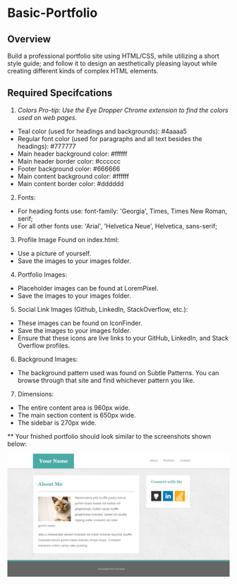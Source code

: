 # Basic-Portfolio

## Overview

Build a professional portfolio site using HTML/CSS, while utilizing a short style guide; and follow it to design an aesthetically pleasing layout while creating different kinds of complex HTML elements.

## Required Specifcations

1. *Colors Pro-tip: Use the Eye Dropper Chrome extension to find the colors used on web pages.*

* Teal color (used for headings and backgrounds): #4aaaa5
* Regular font color (used for paragraphs and all text besides the headings): #777777
* Main header background color: #ffffff
* Main header border color: #cccccc
* Footer background color: #666666
* Main content background color: #ffffff
* Main content border color: #dddddd

2. Fonts:

* For heading fonts use: font-family: 'Georgia', Times, Times New Roman, serif;
* For all other fonts use: 'Arial', 'Helvetica Neue', Helvetica, sans-serif;

3. Profile Image Found on index.html:

* Use a picture of yourself. 
* Save the images to your images folder.

4. Portfolio Images:

* Placeholder images can be found at LoremPixel. 
* Save the images to your images folder.

5. Social Link Images (Github, LinkedIn,  StackOverflow, etc.):

* These images can be found on IconFinder.
* Save the images to your images folder.
* Ensure that these icons are live links to your GitHub, LinkedIn, and Stack Overflow profiles.

6. Background Images:

* The background pattern used was found on Subtle Patterns. You can browse through that site and find whichever pattern you like.

7. Dimensions:

* The entire content area is 960px wide.
* The main section content is 650px wide.
* The sidebar is 270px wide.

** Your fnished portfolio should look similar to the screenshots shown below:

![Image of `About Me` page](https://github.com/kyoukel/Basic-Portfolio/blob/master/Portfolio_About.png)
<!-- Format: ![index.html](url) -->